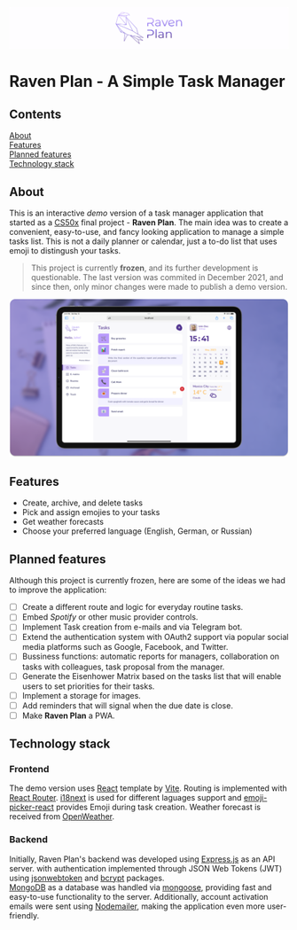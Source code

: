 [![header](./readme_images/header.svg)](https://ravenplan.com)

# Raven Plan - A Simple Task Manager

## Contents

[About](#about)  
[Features](#features)  
[Planned features](#planned-features)  
[Technology stack](#stack)

## About <a id="about"></a>

This is an interactive _demo_ version of a task manager application that started as a [CS50x](https://cs50.harvard.edu/x) final project - **Raven Plan**. The main idea was to create a convenient, easy-to-use, and fancy looking application to manage a simple tasks list. This is not a daily planner or calendar, just a to-do list that uses emoji to distingush your tasks.

> This project is currently **frozen**, and its further development is questionable. The last version was commited in December 2021, and since then, only minor changes were made to publish a demo version.

![Raven Plan mockup](./readme_images/rp_screen.png)

## Features <a id="features"></a>

- Create, archive, and delete tasks
- Pick and assign emojies to your tasks
- Get weather forecasts
- Choose your preferred language (English, German, or Russian)

## Planned features <a id="planned-features"></a>

Although this project is currently frozen, here are some of the ideas we had to improve the application:

- [ ] Create a different route and logic for everyday routine tasks.
- [ ] Embed _Spotify_ or other music provider controls.
- [ ] Implement Task creation from e-mails and via Telegram bot.
- [ ] Extend the authentication system with OAuth2 support via popular social media platforms such as Google, Facebook, and Twitter.
- [ ] Bussiness functions: automatic reports for managers, collaboration on tasks with colleagues, task proposal from the manager.
- [ ] Generate the Eisenhower Matrix based on the tasks list that will enable users to set priorities for their tasks.
- [ ] Implement a storage for images.
- [ ] Add reminders that will signal when the due date is close.
- [ ] Make **Raven Plan** a PWA.

## Technology stack <a id="stack"></a>

### Frontend <a id="frontend"></a>

The demo version uses [React](https://reactjs.org) template by [Vite](https://vitejs.dev). Routing is implemented with [React Router](https://reactrouter.com/). [i18next](https://www.i18next.com) is used for different laguages support and [emoji-picker-react](https://www.npmjs.com/package/emoji-picker-react) provides Emoji during task creation. Weather forecast is received from [OpenWeather](https://openweathermap.org).

### Backend <a id="backend"></a>

Initially, Raven Plan's backend was developed using [Express.js](https://expressjs.com) as an API server. with authentication implemented through JSON Web Tokens (JWT) using [jsonwebtoken](https://www.npmjs.com/package/jsonwebtoken) and [bcrypt](https://www.npmjs.com/package/bcrypt) packages.  
[MongoDB](https://www.mongodb.com) as a database was handled via [mongoose](https://mongoosejs.com), providing fast and easy-to-use functionality to the server. Additionally, account activation emails were sent using [Nodemailer](https://www.npmjs.com/package/nodemailer), making the application even more user-friendly.
